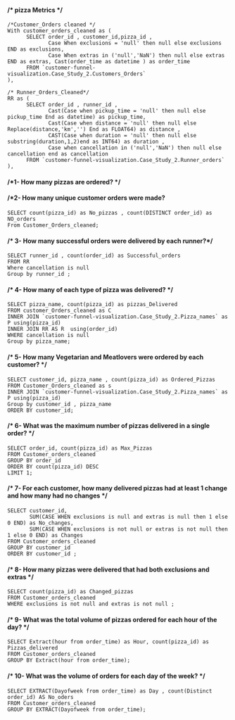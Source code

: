#### /* pizza Metrics */

```
/*Customer_Orders cleaned */ 
With customer_orders_cleaned as ( 
      SELECT order_id , customer_id,pizza_id ,
             Case When exclusions = 'null' then null else exclusions END as exclusions,
             Case When extras in ('null','NaN') then null else extras END as extras, Cast(order_time as datetime ) as order_time
      FROM `customer-funnel-visualization.Case_Study_2.Customers_Orders` 
),

/* Runner_Orders_Cleaned*/
RR as (
      SELECT order_id , runner_id ,
             Cast(Case when pickup_time = 'null' then null else pickup_time End as datetime) as pickup_time,  
             Cast(Case when distance = 'null' then null else Replace(distance,'km','') End as FLOAT64) as distance ,
             CAST(Case when duration = 'null' then null else substring(duration,1,2)end as INT64) as duration ,
             Case when cancellation in ('null','NaN') then null else cancellation end as cancellation 
      FROM `customer-funnel-visualization.Case_Study_2.Runner_orders`  
),
```
#### /*1- How many pizzas are ordered? */ 
#### /*2- How many unique customer orders were made?

```
SELECT count(pizza_id) as No_pizzas , count(DISTINCT order_id) as NO_orders
From Customer_Orders_cleaned; 
```

#### /* 3- How many successful orders were delivered by each runner?*/ 

```
SELECT runner_id , count(order_id) as Successful_orders  
FROM RR 
Where cancellation is null
Group by runner_id ; 
```

#### /* 4- How many of each type of pizza was delivered? */
```
SELECT pizza_name, count(pizza_id) as pizzas_Delivered
FROM customer_Orders_cleaned as C 
INNER JOIN `customer-funnel-visualization.Case_Study_2.Pizza_names` as P using(pizza_id) 
INNER JOIN RR AS R  using(order_id) 
WHERE cancellation is null 
Group by pizza_name; 
```
#### /* 5- How many Vegetarian and Meatlovers were ordered by each customer? */
```
SELECT customer_id, pizza_name , count(pizza_id) as Ordered_Pizzas
FROM Customer_Orders_cleaned as s 
INNER JOIN `customer-funnel-visualization.Case_Study_2.Pizza_names` as P using(pizza_id)
Group by customer_id , pizza_name 
ORDER BY customer_id; 
```
#### /* 6- What was the maximum number of pizzas delivered in a single order? */
```
SELECT order_id, count(pizza_id) as Max_Pizzas
FROM Customer_orders_cleaned 
GROUP BY order_id
ORDER BY count(pizza_id) DESC
LIMIT 1; 
```
#### /* 7- For each customer, how many delivered pizzas had at least 1 change and how many had no changes */
```
SELECT customer_id, 
       SUM(CASE WHEN exclusions is null and extras is null then 1 else 0 END) as No_changes,
       SUM(CASE WHEN exclusions is not null or extras is not null then 1 else 0 END) as Changes
FROM Customer_orders_cleaned
GROUP BY customer_id
ORDER BY customer_id ;
```
#### /* 8- How many pizzas were delivered that had both exclusions and extras */
```
SELECT count(pizza_id) as Changed_pizzas
FROM Customer_orders_cleaned
WHERE exclusions is not null and extras is not null ; 
```
#### /* 9- What was the total volume of pizzas ordered for each hour of the day? */
```
SELECT Extract(hour from order_time) as Hour, count(pizza_id) as Pizzas_delivered
FROM Customer_orders_cleaned
GROUP BY Extract(hour from order_time); 
```
#### /* 10- What was the volume of orders for each day of the week? */ 
```
SELECT EXTRACT(Dayofweek from order_time) as Day , count(Distinct order_id) AS No_oders
FROM Customer_orders_cleaned
GROUP BY EXTRACT(Dayofweek from order_time);
```
